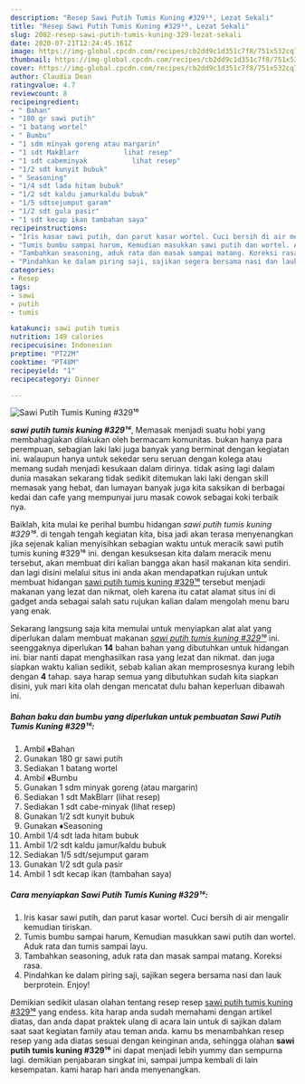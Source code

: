 ```yaml
---
description: "Resep Sawi Putih Tumis Kuning #329¹⁶, Lezat Sekali"
title: "Resep Sawi Putih Tumis Kuning #329¹⁶, Lezat Sekali"
slug: 2082-resep-sawi-putih-tumis-kuning-329-lezat-sekali
date: 2020-07-21T12:24:45.161Z
image: https://img-global.cpcdn.com/recipes/cb2dd9c1d351c7f8/751x532cq70/sawi-putih-tumis-kuning-329⁶-foto-resep-utama.jpg
thumbnail: https://img-global.cpcdn.com/recipes/cb2dd9c1d351c7f8/751x532cq70/sawi-putih-tumis-kuning-329⁶-foto-resep-utama.jpg
cover: https://img-global.cpcdn.com/recipes/cb2dd9c1d351c7f8/751x532cq70/sawi-putih-tumis-kuning-329⁶-foto-resep-utama.jpg
author: Claudia Dean
ratingvalue: 4.7
reviewcount: 8
recipeingredient:
- " Bahan"
- "180 gr sawi putih"
- "1 batang wortel"
- " Bumbu"
- "1 sdm minyak goreng atau margarin"
- "1 sdt MakBlarr           lihat resep"
- "1 sdt cabeminyak           lihat resep"
- "1/2 sdt kunyit bubuk"
- " Seasoning"
- "1/4 sdt lada hitam bubuk"
- "1/2 sdt kaldu jamurkaldu bubuk"
- "1/5 sdtsejumput garam"
- "1/2 sdt gula pasir"
- "1 sdt kecap ikan tambahan saya"
recipeinstructions:
- "Iris kasar sawi putih, dan parut kasar wortel. Cuci bersih di air mengalir kemudian tiriskan."
- "Tumis bumbu sampai harum, Kemudian masukkan sawi putih dan wortel. Aduk rata dan tumis sampai layu."
- "Tambahkan seasoning, aduk rata dan masak sampai matang. Koreksi rasa."
- "Pindahkan ke dalam piring saji, sajikan segera bersama nasi dan lauk berprotein. Enjoy!"
categories:
- Resep
tags:
- sawi
- putih
- tumis

katakunci: sawi putih tumis 
nutrition: 149 calories
recipecuisine: Indonesian
preptime: "PT22M"
cooktime: "PT48M"
recipeyield: "1"
recipecategory: Dinner

---
```



![Sawi Putih Tumis Kuning #329¹⁶](https://img-global.cpcdn.com/recipes/cb2dd9c1d351c7f8/751x532cq70/sawi-putih-tumis-kuning-329⁶-foto-resep-utama.jpg)

<b><i>sawi putih tumis kuning #329¹⁶</i></b>, Memasak menjadi suatu hobi yang membahagiakan dilakukan oleh bermacam komunitas. bukan hanya para perempuan, sebagian laki laki juga banyak yang berminat dengan kegiatan ini. walaupun hanya untuk sekedar seru seruan dengan kolega atau memang sudah menjadi kesukaan dalam dirinya. tidak asing lagi dalam dunia masakan sekarang tidak sedikit ditemukan laki laki dengan skill memasak yang hebat, dan lumayan banyak juga kita saksikan di berbagai kedai dan cafe yang mempunyai juru masak cowok sebagai koki terbaik nya.

Baiklah, kita mulai ke perihal bumbu hidangan <i>sawi putih tumis kuning #329¹⁶</i>. di tengah tengah kegiatan kita, bisa jadi akan terasa menyenangkan jika sejenak kalian menyisihkan sebagian waktu untuk meracik sawi putih tumis kuning #329¹⁶ ini. dengan kesuksesan kita dalam meracik menu tersebut, akan membuat diri kalian bangga akan hasil makanan kita sendiri. dan lagi disini melalui situs ini anda akan mendapatkan rujukan untuk membuat hidangan <u>sawi putih tumis kuning #329¹⁶</u> tersebut menjadi makanan yang lezat dan nikmat, oleh karena itu catat alamat situs ini di gadget anda sebagai salah satu rujukan kalian dalam mengolah menu baru yang enak.




Sekarang langsung saja kita memulai untuk menyiapkan alat alat yang diperlukan dalam membuat makanan <u><i>sawi putih tumis kuning #329¹⁶</i></u> ini. seenggaknya diperlukan <b>14</b> bahan bahan yang dibutuhkan untuk hidangan ini. biar nanti dapat menghasilkan rasa yang lezat dan nikmat. dan juga siapkan waktu kalian sedikit, sebab kalian akan memprosesnya kurang lebih dengan <b>4</b> tahap. saya harap semua yang dibutuhkan sudah kita siapkan disini, yuk mari kita olah dengan mencatat dulu bahan keperluan dibawah ini.

<!--inarticleads1-->

##### Bahan baku dan bumbu yang diperlukan untuk pembuatan Sawi Putih Tumis Kuning #329¹⁶:

1. Ambil  ♦️Bahan
1. Gunakan 180 gr sawi putih
1. Sediakan 1 batang wortel
1. Ambil  ♦️Bumbu
1. Gunakan 1 sdm minyak goreng (atau margarin)
1. Sediakan 1 sdt MakBlarr           (lihat resep)
1. Sediakan 1 sdt cabe-minyak           (lihat resep)
1. Gunakan 1/2 sdt kunyit bubuk
1. Gunakan  ♦️Seasoning
1. Ambil 1/4 sdt lada hitam bubuk
1. Ambil 1/2 sdt kaldu jamur/kaldu bubuk
1. Sediakan 1/5 sdt/sejumput garam
1. Gunakan 1/2 sdt gula pasir
1. Ambil 1 sdt kecap ikan (tambahan saya)




<!--inarticleads2-->

##### Cara menyiapkan Sawi Putih Tumis Kuning #329¹⁶:

1. Iris kasar sawi putih, dan parut kasar wortel. Cuci bersih di air mengalir kemudian tiriskan.
1. Tumis bumbu sampai harum, Kemudian masukkan sawi putih dan wortel. Aduk rata dan tumis sampai layu.
1. Tambahkan seasoning, aduk rata dan masak sampai matang. Koreksi rasa.
1. Pindahkan ke dalam piring saji, sajikan segera bersama nasi dan lauk berprotein. Enjoy!




Demikian sedikit ulasan olahan tentang resep resep <u>sawi putih tumis kuning #329¹⁶</u> yang endess. kita harap anda sudah memahami dengan artikel diatas, dan anda dapat praktek ulang di acara lain untuk di sajikan dalam saat saat kegiatan family atau teman anda. kamu bs menambahkan resep resep yang ada diatas sesuai dengan keinginan anda, sehingga olahan <b>sawi putih tumis kuning #329¹⁶</b> ini dapat menjadi lebih yummy dan sempurna lagi. demikian penjabaran singkat ini, sampai jumpa kembali di lain kesempatan. kami harap hari anda menyenangkan.
